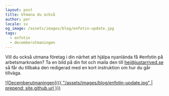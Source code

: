 ```yaml
---
layout: post
title: Utmana du också
author: per
locale: sv
og_image: /assets/images/blog/enfotin-update.jpg
tags:
  - enfotin
  - decemberutmaningen
---
```


Vill du också utmana företag i din närhet att hjälpa nyanlända få #enfotin på arbetsmarknaden? Ta en bild på din fot och maila den till [hej@justarrived.se](mailto:hej@justarrived.se) så får du tillbaka den redigerad med en kort instruktion om hur du går tillväga.

[![Decemberutmaningen]({{ "/assets/images/blog/enfotin-update.jpg" | prepend: site.github.url }})](https://justarrived.se/decemberutmaningen)
